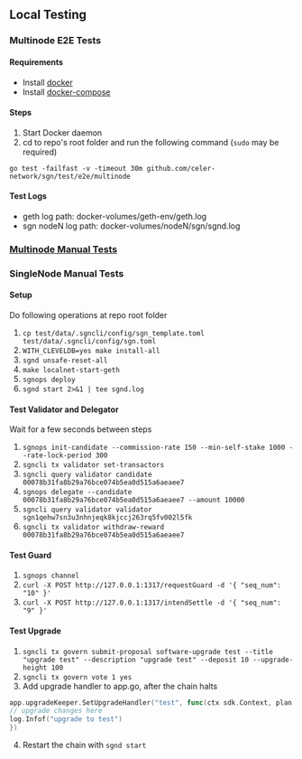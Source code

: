 ## Local Testing

### Multinode E2E Tests

#### Requirements

- Install [docker](https://docs.docker.com/install/)
- Install [docker-compose](https://docs.docker.com/compose/install/)

#### Steps

1. Start Docker daemon
2. cd to repo's root folder and run the following command (`sudo` may be required)

```shellscript
go test -failfast -v -timeout 30m github.com/celer-network/sgn/test/e2e/multinode
```

#### Test Logs

- geth log path: docker-volumes/geth-env/geth.log
- sgn nodeN log path: docker-volumes/nodeN/sgn/sgnd.log

### [Multinode Manual Tests](./e2e/manual/README.md)

### SingleNode Manual Tests

#### Setup

Do following operations at repo root folder
1. `cp test/data/.sgncli/config/sgn_template.toml test/data/.sgncli/config/sgn.toml`
2. `WITH_CLEVELDB=yes make install-all`
3. `sgnd unsafe-reset-all`
4. `make localnet-start-geth`
5. `sgnops deploy`
6. `sgnd start 2>&1 | tee sgnd.log`

#### Test Validator and Delegator

Wait for a few seconds between steps
1. `sgnops init-candidate --commission-rate 150 --min-self-stake 1000 --rate-lock-period 300`
2. `sgncli tx validator set-transactors`
3. `sgncli query validator candidate 00078b31fa8b29a76bce074b5ea0d515a6aeaee7`
4. `sgnops delegate --candidate 00078b31fa8b29a76bce074b5ea0d515a6aeaee7 --amount 10000`
5. `sgncli query validator validator sgn1qehw7sn3u3nhnjeqk8kjccj263rq5fv002l5fk`
6. `sgncli tx validator withdraw-reward 00078b31fa8b29a76bce074b5ea0d515a6aeaee7`

#### Test Guard

1. `sgnops channel`
2. `curl -X POST http://127.0.0.1:1317/requestGuard -d '{ "seq_num": "10" }'`
3. `curl -X POST http://127.0.0.1:1317/intendSettle -d '{ "seq_num": "9" }'`

#### Test Upgrade

1. `sgncli tx govern submit-proposal software-upgrade test --title "upgrade test" --description "upgrade test" --deposit 10 --upgrade-height 100`
2. `sgncli tx govern vote 1 yes`
3. Add upgrade handler to app.go, after the chain halts

```go
app.upgradeKeeper.SetUpgradeHandler("test", func(ctx sdk.Context, plan upgrade.Plan) {
// upgrade changes here
log.Infof("upgrade to test")
})
```

4. Restart the chain with `sgnd start`